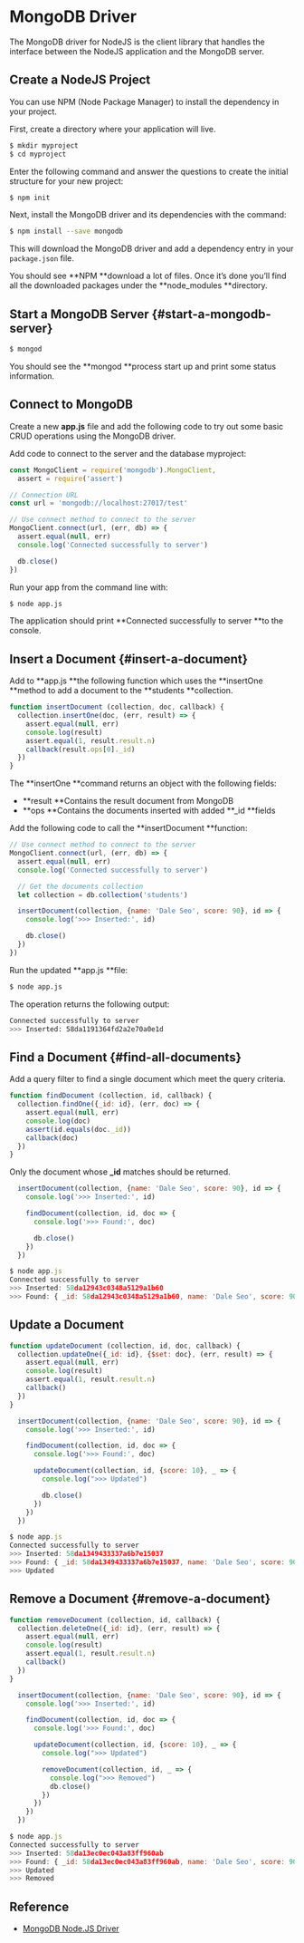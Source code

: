 # MongoDB Driver

The MongoDB driver for NodeJS is the client library that handles the interface between the NodeJS application and the MongoDB server.

## Create a NodeJS Project

You can use NPM \(Node Package Manager\) to install the dependency in your project.

First, create a directory where your application will live.

```bash
$ mkdir myproject
$ cd myproject
```

Enter the following command and answer the questions to create the initial structure for your new project:

```bash
$ npm init
```

Next, install the MongoDB driver and its dependencies with the command:

```bash
$ npm install --save mongodb
```

This will download the MongoDB driver and add a dependency entry in your `package.json` file.

You should see **NPM **download a lot of files. Once it’s done you’ll find all the downloaded packages under the **node\_modules **directory.

## Start a MongoDB Server {#start-a-mongodb-server}

```bash
$ mongod
```

You should see the **mongod **process start up and print some status information.

## Connect to MongoDB

Create a new **app.js** file and add the following code to try out some basic CRUD operations using the MongoDB driver.

Add code to connect to the server and the database myproject:

```js
const MongoClient = require('mongodb').MongoClient,
  assert = require('assert')

// Connection URL
const url = 'mongodb://localhost:27017/test'

// Use connect method to connect to the server
MongoClient.connect(url, (err, db) => {
  assert.equal(null, err)
  console.log('Connected successfully to server')

  db.close()
})
```

Run your app from the command line with:

```bash
$ node app.js
```

The application should print **Connected successfully to server **to the console.

## Insert a Document {#insert-a-document}

Add to **app.js **the following function which uses the **insertOne **method to add a document to the **students **collection.

```js
function insertDocument (collection, doc, callback) {
  collection.insertOne(doc, (err, result) => {
    assert.equal(null, err)
    console.log(result)
    assert.equal(1, result.result.n)
    callback(result.ops[0]._id)
  })
}
```

The **insertOne **command returns an object with the following fields:

* **result **Contains the result document from MongoDB
* **ops **Contains the documents inserted with added **\_id **fields

Add the following code to call the **insertDocument **function:

```js
// Use connect method to connect to the server
MongoClient.connect(url, (err, db) => {
  assert.equal(null, err)
  console.log('Connected successfully to server')

  // Get the documents collection
  let collection = db.collection('students')

  insertDocument(collection, {name: 'Dale Seo', score: 90}, id => {
    console.log('>>> Inserted:', id)

    db.close()
  })
})
```

Run the updated **app.js **file:

```bash
$ node app.js
```

The operation returns the following output:

```bash
Connected successfully to server
>>> Inserted: 58da1191364fd2a2e70a0e1d
```

## Find a Document {#find-all-documents}

Add a query filter to find a single document which meet the query criteria.

```js
function findDocument (collection, id, callback) {
  collection.findOne({_id: id}, (err, doc) => {
    assert.equal(null, err)
    console.log(doc)
    assert(id.equals(doc._id))
    callback(doc)
  })
}
```

Only the document whose **\_id** matches should be returned.

```js
  insertDocument(collection, {name: 'Dale Seo', score: 90}, id => {
    console.log('>>> Inserted:', id)

    findDocument(collection, id, doc => {
      console.log('>>> Found:', doc)

      db.close()
    })
  })
```

```js
$ node app.js
Connected successfully to server
>>> Inserted: 58da12943c0348a5129a1b60
>>> Found: { _id: 58da12943c0348a5129a1b60, name: 'Dale Seo', score: 90 }
```

## Update a Document

```js
function updateDocument (collection, id, doc, callback) {
  collection.updateOne({_id: id}, {$set: doc}, (err, result) => {
    assert.equal(null, err)
    console.log(result)
    assert.equal(1, result.result.n)
    callback()
  })
}
```

```js
  insertDocument(collection, {name: 'Dale Seo', score: 90}, id => {
    console.log('>>> Inserted:', id)

    findDocument(collection, id, doc => {
      console.log('>>> Found:', doc)

      updateDocument(collection, id, {score: 10}, _ => {
        console.log(">>> Updated")

        db.close()
      })
    })
  })
```

```js
$ node app.js
Connected successfully to server
>>> Inserted: 58da1349433337a6b7e15037
>>> Found: { _id: 58da1349433337a6b7e15037, name: 'Dale Seo', score: 90 }
>>> Updated
```

## Remove a Document {#remove-a-document}

```js
function removeDocument (collection, id, callback) {
  collection.deleteOne({_id: id}, (err, result) => {
    assert.equal(null, err)
    console.log(result)
    assert.equal(1, result.result.n)
    callback()
  })
}
```

```js
  insertDocument(collection, {name: 'Dale Seo', score: 90}, id => {
    console.log('>>> Inserted:', id)

    findDocument(collection, id, doc => {
      console.log('>>> Found:', doc)

      updateDocument(collection, id, {score: 10}, _ => {
        console.log(">>> Updated")

        removeDocument(collection, id, _ => {
          console.log(">>> Removed")
          db.close()
        })
      })
    })
  })
```

```js
$ node app.js
Connected successfully to server
>>> Inserted: 58da13ec0ec043a83ff960ab
>>> Found: { _id: 58da13ec0ec043a83ff960ab, name: 'Dale Seo', score: 90 }
>>> Updated
>>> Removed
```

## Reference

* [MongoDB Node.JS Driver](http://mongodb.github.io/node-mongodb-native/)



